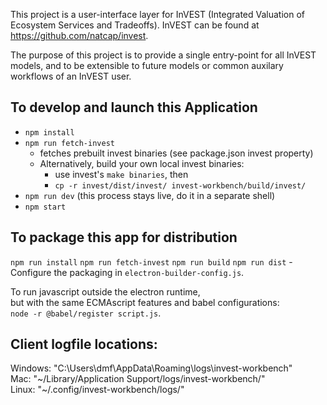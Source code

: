 This project is a user-interface layer for InVEST (Integrated Valuation of
Ecosystem Services and Tradeoffs).
InVEST can be found at https://github.com/natcap/invest.

The purpose of this project is to provide a single entry-point for all
InVEST models, and to be extensible to future models or common auxilary
workflows of an InVEST user.

## To develop and launch this Application

* `npm install`  
* `npm run fetch-invest`
	+ fetches prebuilt invest binaries (see package.json invest property)
	+ Alternatively, build your own local invest binaries:
		* use invest's `make binaries`, then
		* `cp -r invest/dist/invest/ invest-workbench/build/invest/` 
* `npm run dev` (this process stays live, do it in a separate shell)
* `npm start`

## To package this app for distribution  
`npm run install`
`npm run fetch-invest`
`npm run build`
`npm run dist`  - Configure the packaging in `electron-builder-config.js`.  



To run javascript outside the electron runtime,  
but with the same ECMAscript features and babel configurations:  
`node -r @babel/register script.js`.  

## Client logfile locations:

Windows: "C:\Users\dmf\AppData\Roaming\logs\invest-workbench\"  
Mac: "\~/Library/Application Support/logs/invest-workbench/"  
Linux: "\~/.config/invest-workbench/logs/"  
